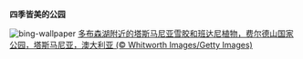 
**四季皆美的公园**

![bing-wallpaper](https://www.bing.com/th?id=OHR.MountFieldNP_ZH-CN6004420782_1920x1080.jpg)
[多布森湖附近的塔斯马尼亚雪胶和班达尼植物，费尔德山国家公园，塔斯马尼亚，澳大利亚 (© Whitworth Images/Getty Images)](https://www.bing.com/search?q=%E8%B4%B9%E5%B0%94%E5%BE%B7%E5%B1%B1%E5%9B%BD%E5%AE%B6%E5%85%AC%E5%9B%AD&amp;form=hpcapt&amp;mkt=zh-cn)
  